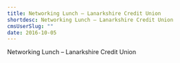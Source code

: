 ```yaml
---
title: Networking Lunch – Lanarkshire Credit Union
shortdesc: Networking Lunch – Lanarkshire Credit Union
cmsUserSlug: ""
date: 2016-10-05 
---
```


  Networking Lunch – Lanarkshire Credit Union